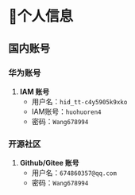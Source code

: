 # 🐶个人信息

## 国内账号

### 华为账号

1. **IAM 账号**
    - 用户名：`hid_tt-c4y5905k9xko`
    - IAM账号：`huohuoren4`
    - 密码：`Wang678994`

### 开源社区

1. **Github/Gitee 账号**
    - 用户名：`674860357@qq.com`
    - 密码：`Wang678994`